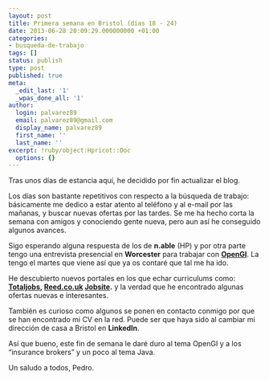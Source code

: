 ```yaml
---
layout: post
title: Primera semana en Bristol (días 18 - 24)
date: 2013-06-28 20:09:29.000000000 +01:00
categories:
- busqueda-de-trabajo
tags: []
status: publish
type: post
published: true
meta:
  _edit_last: '1'
  _wpas_done_all: '1'
author:
  login: palvarez89
  email: palvarez89@gmail.com
  display_name: palvarez89
  first_name: ''
  last_name: ''
excerpt: !ruby/object:Hpricot::Doc
  options: {}
---
```

Tras unos días de estancia aquí, he decidido por fin actualizar el blog.

Los días son bastante repetitivos con respecto a la búsqueda de trabajo:
básicamente me dedico a estar atento al teléfono y al e-mail por las mañanas, y
buscar nuevas ofertas por las tardes. Se me ha hecho corta la semana con amigos
y conociendo gente nueva, pero aun así he conseguido algunos avances.

Sigo esperando alguna respuesta de los de **n.able** (HP) y por otra parte
tengo una entrevista presencial en **Worcester** para trabajar con
**[OpenGI][1]**. La tengo el martes que viene así que ya os contaré que tal me
ha ido.

He descubierto nuevos portales en los que echar curriculums como:
**[Totaljobs][2], [Reed.co.uk][3] [Jobsite][4].** y la verdad que he encontrado
algunas ofertas nuevas e interesantes.

También es curioso como algunos se ponen en contacto conmigo por que se han
encontrado mi CV en la red. Puede ser que haya sido al cambiar mi dirección de
casa a Bristol en **LinkedIn**.

Así que bueno, este fin de semana le daré duro al tema OpenGI y a los
&#8220;insurance brokers&#8221; y un poco al tema Java.

Un saludo a todos,
Pedro.

 [1]: http://www.opengi.co.uk/
 [2]: http://www.totaljobs.co.uk
 [3]: http://www.reed.co.uk
 [4]: http://www.jobsite.co.uk
